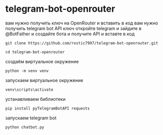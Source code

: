 # telegram-bot-openrouter

вам нужно получить ключ на OpenRouter и вставить в код 
вам нужно получить telegram bot API ключ откройте telegram и зайдите в @BotFather и создайте бота и получите API и вставте в код 
```
git clone https://github.com/rostic7997/telegram-bot-openrouter.git
```
```
cd telegram-bot-openrouter
```

создаём виртуальное окружение 
```
python -m venv venv
```
запускаем виртуальное окружение 
```
venv\scripts\activate
```
устанавливаем библиотеки 
```
pip install pyTelegramBotAPI requests
```
запускаем telegram bot 
```
python chatbot.py
```
